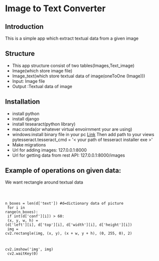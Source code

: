 
<h1>Image to Text Converter</h1>


<h2>Introduction</h2>
<p>This is a simple app which extract textual data from a given image</p>

<h2>Structure</h2>

<ul>
    <li>This app structure consist of two tables(Images,Text_image)</li>
    <li>Image(which store image file)</li>
    <li>Image_text(which store textual data of image(oneToOne (Image)))</li>
    <li>Input:  Image file</li>
    <li>Output :Textual data of image</li>
</ul>


<h2>Installation</h2>
<ul>
    <li>install python</li>
    <li>install django</li>
    <li>install tesearact(python library)
            <li>mac:conda(or whatever virtual envoirnment your are using)</li>
            <li>windows:install binary file in your pc <a href="https://github.com/UB-Mannheim/tesseract/wiki">Link</a> Then add path to your views pytesseract.tesseract_cmd = '< your path of tesseract installer exe >'</li>
    </li>
    <li>Make migrations</li>
    <li>Url for adding images: 127.0.0.1:8000</li>
    <li>Url for getting  data from rest API: 127.0.0.1:8000/images</li>
    
    
</ul>

<h2>Example of operations on given data:</h2>
<p>We want rectangle around textual data</p>
<code>

n_boxes = len(d['text']) #d=dictionary data of picture <br>
for i in range(n_boxes):<br>
    if int(d['conf'][i]) > 60:<br>
        (x, y, w, h) = (d['left'][i], d['top'][i], d['width'][i], d['height'][i])<br>
        img = cv2.rectangle(img, (x, y), (x + w, y + h), (0, 255, 0), 2)<br>

cv2.imshow('img', img)<br>
cv2.waitKey(0)<br>

</code>
